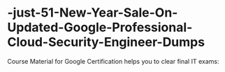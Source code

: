 # -just-51-New-Year-Sale-On-Updated-Google-Professional-Cloud-Security-Engineer-Dumps
Course Material for Google Certification helps you to clear final IT exams:
